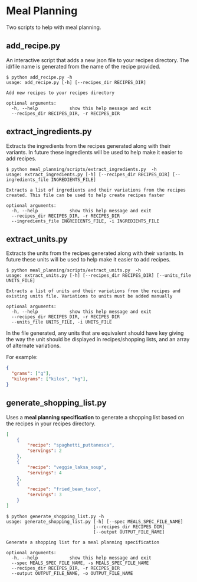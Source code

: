 # Meal Planning

Two scripts to help with meal planning.

## add_recipe.py

An interactive script that adds a new json file to your recipes directory. The id/file name is generated from the name of the recipe provided.

```shell script
$ python add_recipe.py -h
usage: add_recipe.py [-h] [--recipes_dir RECIPES_DIR]

Add new recipes to your recipes directory

optional arguments:
  -h, --help            show this help message and exit
  --recipes_dir RECIPES_DIR, -r RECIPES_DIR
```

## extract_ingredients.py

Extracts the ingredients from the recipes generated along with their variants. In future these ingredients will be used to help make it easier to add recipes.

```shell script
$ python meal_planning/scripts/extract_ingredients.py  -h
usage: extract_ingredients.py [-h] [--recipes_dir RECIPES_DIR] [--ingredients_file INGREDIENTS_FILE]

Extracts a list of ingredients and their variations from the recipes created. This file can be used to help create recipes faster

optional arguments:
  -h, --help            show this help message and exit
  --recipes_dir RECIPES_DIR, -r RECIPES_DIR
  --ingredients_file INGREDIENTS_FILE, -i INGREDIENTS_FILE
```

## extract_units.py

Extracts the units from the recipes generated along with their variants. In future these units will be used to help make it easier to add recipes.

```shell script
$ python meal_planning/scripts/extract_units.py  -h
usage: extract_units.py [-h] [--recipes_dir RECIPES_DIR] [--units_file UNITS_FILE]

Extracts a list of units and their variations from the recipes and existing units file. Variations to units must be added manually

optional arguments:
  -h, --help            show this help message and exit
  --recipes_dir RECIPES_DIR, -r RECIPES_DIR
  --units_file UNITS_FILE, -i UNITS_FILE
```

In the file generated, any units that are equivalent should have key giving the way the unit should be displayed in recipes/shopping lists, and an array of alternate variations.

For example:

```json
{
  "grams": ["g"],
  "kilograms": ["kilos", "kg"],
}
```

## generate_shopping_list.py

Uses a __meal planning specification__ to generate a shopping list based on the recipes in your recipes directory.

```json
[
    {
        "recipe": "spaghetti_puttanesca",
        "servings": 2
    },
    {
        "recipe": "veggie_laksa_soup",
        "servings": 4
    },
    {
        "recipe": "fried_bean_taco",
        "servings": 3
    }
]
```

```shell script
$ python generate_shopping_list.py -h
usage: generate_shopping_list.py [-h] [--spec MEALS_SPEC_FILE_NAME]
                                 [--recipes_dir RECIPES_DIR]
                                 [--output OUTPUT_FILE_NAME]

Generate a shopping list for a meal planning specification

optional arguments:
  -h, --help            show this help message and exit
  --spec MEALS_SPEC_FILE_NAME, -s MEALS_SPEC_FILE_NAME
  --recipes_dir RECIPES_DIR, -r RECIPES_DIR
  --output OUTPUT_FILE_NAME, -o OUTPUT_FILE_NAME
```
